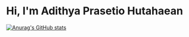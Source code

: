 # Hi, I'm Adithya Prasetio Hutahaean

[![Anurag's GitHub stats](https://github-readme-stats.vercel.app/api?username=hikaruyo)](https://github.com/hikaruyo/github-readme-stats)
